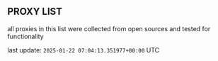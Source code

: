 ## PROXY LIST

all proxies in this list were collected from open sources and tested for functionality

last update: `2025-01-22 07:04:13.351977+00:00` UTC